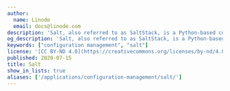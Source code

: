 ```yaml
---
author:
  name: Linode
  email: docs@linode.com
description: 'Salt, also referred to as SaltStack, is a Python-based configuration management and orchestration system that follows a master/client model.'
og_description: 'Salt, also referred to as SaltStack, is a Python-based configuration management and orchestration system that follows a master/client model.'
keywords: ["configuration management", "salt"]
license: '[CC BY-ND 4.0](https://creativecommons.org/licenses/by-nd/4.0)'
published: 2020-07-15
title: Salt
show_in_lists: true
aliases: ['/applications/configuration-management/salt/']
---
```


